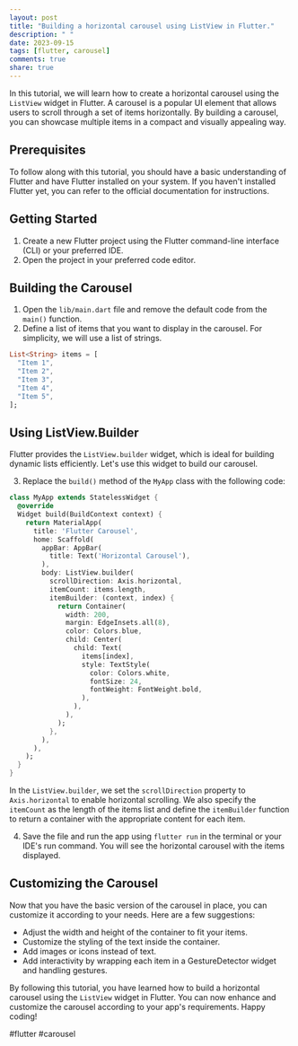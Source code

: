 ```yaml
---
layout: post
title: "Building a horizontal carousel using ListView in Flutter."
description: " "
date: 2023-09-15
tags: [flutter, carousel]
comments: true
share: true
---
```


In this tutorial, we will learn how to create a horizontal carousel using the `ListView` widget in Flutter. A carousel is a popular UI element that allows users to scroll through a set of items horizontally. By building a carousel, you can showcase multiple items in a compact and visually appealing way.

## Prerequisites
To follow along with this tutorial, you should have a basic understanding of Flutter and have Flutter installed on your system. If you haven't installed Flutter yet, you can refer to the official documentation for instructions.

## Getting Started
1. Create a new Flutter project using the Flutter command-line interface (CLI) or your preferred IDE.
2. Open the project in your preferred code editor.

## Building the Carousel
1. Open the `lib/main.dart` file and remove the default code from the `main()` function.
2. Define a list of items that you want to display in the carousel. For simplicity, we will use a list of strings.

```dart
List<String> items = [
  "Item 1",
  "Item 2",
  "Item 3",
  "Item 4",
  "Item 5",
];
```

## Using ListView.Builder
Flutter provides the `ListView.builder` widget, which is ideal for building dynamic lists efficiently. Let's use this widget to build our carousel.

3. Replace the `build()` method of the `MyApp` class with the following code:

```dart
class MyApp extends StatelessWidget {
  @override
  Widget build(BuildContext context) {
    return MaterialApp(
      title: 'Flutter Carousel',
      home: Scaffold(
        appBar: AppBar(
          title: Text('Horizontal Carousel'),
        ),
        body: ListView.builder(
          scrollDirection: Axis.horizontal,
          itemCount: items.length,
          itemBuilder: (context, index) {
            return Container(
              width: 200,
              margin: EdgeInsets.all(8),
              color: Colors.blue,
              child: Center(
                child: Text(
                  items[index],
                  style: TextStyle(
                    color: Colors.white,
                    fontSize: 24,
                    fontWeight: FontWeight.bold,
                  ),
                ),
              ),
            );
          },
        ),
      ),
    );
  }
}
```

In the `ListView.builder`, we set the `scrollDirection` property to `Axis.horizontal` to enable horizontal scrolling. We also specify the `itemCount` as the length of the items list and define the `itemBuilder` function to return a container with the appropriate content for each item.

4. Save the file and run the app using `flutter run` in the terminal or your IDE's run command. You will see the horizontal carousel with the items displayed.

## Customizing the Carousel
Now that you have the basic version of the carousel in place, you can customize it according to your needs. Here are a few suggestions:

- Adjust the width and height of the container to fit your items.
- Customize the styling of the text inside the container.
- Add images or icons instead of text.
- Add interactivity by wrapping each item in a GestureDetector widget and handling gestures.

By following this tutorial, you have learned how to build a horizontal carousel using the `ListView` widget in Flutter. You can now enhance and customize the carousel according to your app's requirements. Happy coding!

#flutter #carousel